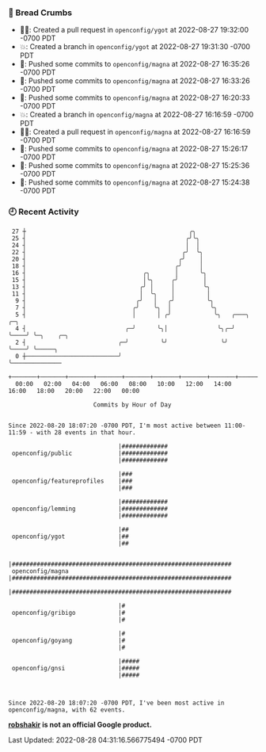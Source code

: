 ### 🍞 Bread Crumbs

 * ✍🏼: Created a pull request in `openconfig/ygot` at 2022-08-27 19:32:00 -0700 PDT
 * 💥: Created a branch in `openconfig/ygot` at 2022-08-27 19:31:30 -0700 PDT
 * 🚢: Pushed some commits to `openconfig/magna` at 2022-08-27 16:35:26 -0700 PDT
 * 🚢: Pushed some commits to `openconfig/magna` at 2022-08-27 16:33:26 -0700 PDT
 * 🚢: Pushed some commits to `openconfig/magna` at 2022-08-27 16:20:33 -0700 PDT
 * 💥: Created a branch in `openconfig/magna` at 2022-08-27 16:16:59 -0700 PDT
 * ✍🏼: Created a pull request in `openconfig/magna` at 2022-08-27 16:16:59 -0700 PDT
 * 🚢: Pushed some commits to `openconfig/magna` at 2022-08-27 15:26:17 -0700 PDT
 * 🚢: Pushed some commits to `openconfig/magna` at 2022-08-27 15:25:36 -0700 PDT
 * 🚢: Pushed some commits to `openconfig/magna` at 2022-08-27 15:24:38 -0700 PDT

### 🕘 Recent Activity
```
 27 ┼                                              ╭╮
 25 ┤                                             ╭╯╰╮
 24 ┤                                             │  │
 22 ┤                                            ╭╯  ╰╮
 20 ┤                                           ╭╯    │
 18 ┤                                          ╭╯     │
 16 ┤                                 ╭╮       │      ╰╮
 15 ┤                                 │╰╮     ╭╯       │
 13 ┤                                ╭╯ │     │        ╰╮
 11 ┤                                │  ╰╮    │         │
  9 ┤                               ╭╯   │   ╭╯         ╰╮
  7 ┤                              ╭╯    ╰╮  │           ╰╮
  5 ┤                              │      │ ╭╯            ╰╮   ╭───╮    ╭─╮
  4 ┤                            ╭─╯      ╰╮│              ╰╮╭─╯   ╰────╯ ╰─╮    ╭─╮
  2 ┤                          ╭─╯         ╰╯               ╰╯              ╰────╯ ╰─────╮
  0 ┼──────────────────────────╯                                                         ╰──────────────
    +───────+───────+───────+───────+───────+───────+───────+───────+───────+───────+───────+───────+────
  00:00   02:00   04:00   06:00   08:00   10:00   12:00   14:00   16:00   18:00   20:00   22:00   00:00   

						Commits by Hour of Day


Since 2022-08-20 18:07:20 -0700 PDT, I'm most active between 11:00-11:59 - with 28 events in that hour.

```



```
                               |#############
 openconfig/public             |#############
                               |#############

                               |###
 openconfig/featureprofiles    |###
                               |###

                               |#############
 openconfig/lemming            |#############
                               |#############

                               |##
 openconfig/ygot               |##
                               |##

                               |##############################################################
 openconfig/magna              |##############################################################
                               |##############################################################

                               |#
 openconfig/gribigo            |#
                               |#

                               |#
 openconfig/goyang             |#
                               |#

                               |#####
 openconfig/gnsi               |#####
                               |#####



Since 2022-08-20 18:07:20 -0700 PDT, I've been most active in openconfig/magna, with 62 events.

```
**[robshakir](mailto:robjs@google.com) is not an official Google product.**  


Last Updated: 2022-08-28 04:31:16.566775494 -0700 PDT
